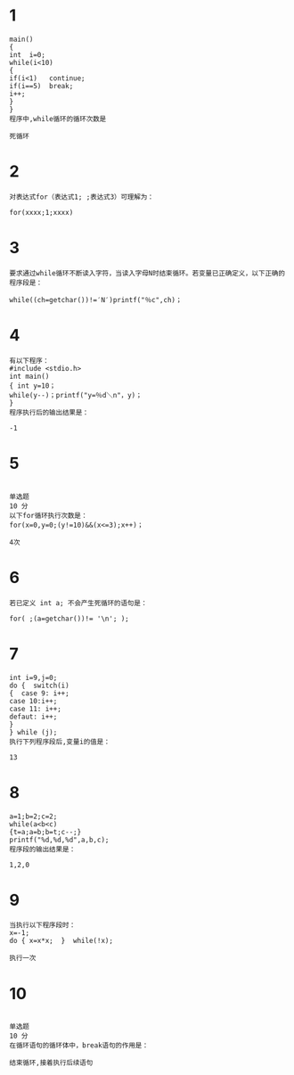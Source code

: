 # 1
```
main()
{
int  i=0;
while(i<10)
{
if(i<1)   continue;
if(i==5)  break;
i++;
}
}
程序中,while循环的循环次数是
```
`死循环`
# 2
```
对表达式for（表达式1; ;表达式3）可理解为：  
```
`for(xxxx;1;xxxx)`

# 3
```
要求通过while循环不断读入字符，当读入字母N时结束循环。若变量已正确定义，以下正确的程序段是：
```
`while((ch=getchar())!=′N′)printf("％c",ch)；`
# 4
```
有以下程序：
#include <stdio.h>
int main()
{ int y=10；
while(y--)；printf("y=％d＼n"，y)；
}
程序执行后的输出结果是：
```
`-1`

# 5
```

单选题
10 分
以下for循环执行次数是：
for(x=0,y=0;(y!=10)&&(x<=3);x++)；
```
`4次`
# 6
```
若已定义 int a; 不会产生死循环的语句是：
```
`for( ;(a=getchar())!= '\n'; );`
# 7
```
int i=9,j=0;
do {  switch(i)
{  case 9: i++;
case 10:i++;
case 11: i++;
defaut: i++;
}
} while (j);
执行下列程序段后,变量i的值是：
```
`13`
# 8
```
a=1;b=2;c=2;
while(a<b<c)
{t=a;a=b;b=t;c--;}
printf("%d,%d,%d",a,b,c);
程序段的输出结果是：
```
`1,2,0`
# 9 
```
当执行以下程序段时：
x=-1;
do { x=x*x;  }  while(!x);
```
`执行一次`
# 10
```

单选题
10 分
在循环语句的循环体中，break语句的作用是：
```
`结束循环,接着执行后续语句`
